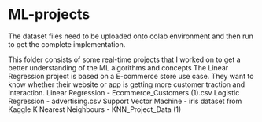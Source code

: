 # ML-projects

The dataset files need to be uploaded onto colab environment and then run to get the complete implementation.

This folder consists of some real-time projects that I worked on to get a better understanding of the ML algorithms and concepts
The Linear Regression project is based on a E-commerce store use case. They want to know whether their website or app is getting more customer traction and interaction.
Linear Regression - Ecommerce_Customers (1).csv
Logistic Regression - advertising.csv
Support Vector Machine - iris dataset from Kaggle
K Nearest Neighbours - KNN_Project_Data (1) 
